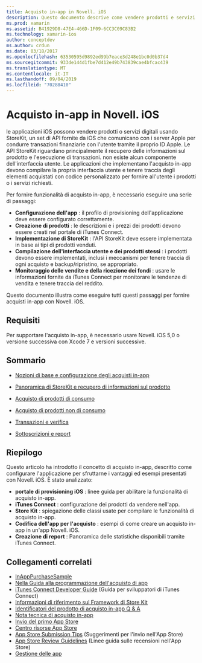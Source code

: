 ```yaml
---
title: Acquisto in-app in Novell. iOS
description: Questo documento descrive come vendere prodotti e servizi digitali usando le API di StoreKit. Sono disponibili collegamenti a guide che illustrano la configurazione, i prodotti utilizzabili, i prodotti non utilizzabili, le transazioni, le sottoscrizioni e altro ancora.
ms.prod: xamarin
ms.assetid: B41929D8-47E4-466D-1F09-6CC3C09C83B2
ms.technology: xamarin-ios
author: conceptdev
ms.author: crdun
ms.date: 03/18/2017
ms.openlocfilehash: 63530595d9892ed99b7eace3d248e1bc0d0b37d4
ms.sourcegitcommit: 933de144d1fbe7d412e49b743839cae4bfcac439
ms.translationtype: MT
ms.contentlocale: it-IT
ms.lasthandoff: 09/04/2019
ms.locfileid: "70288410"
---
```

# <a name="in-app-purchasing-in-xamarinios"></a>Acquisto in-app in Novell. iOS

le applicazioni iOS possono vendere prodotti o servizi digitali usando StoreKit, un set di API fornite da iOS che comunicano con i server Apple per condurre transazioni finanziarie con l'utente tramite il proprio ID Apple. Le API StoreKit riguardano principalmente il recupero delle informazioni sul prodotto e l'esecuzione di transazioni. non esiste alcun componente dell'interfaccia utente. Le applicazioni che implementano l'acquisto in-app devono compilare la propria interfaccia utente e tenere traccia degli elementi acquistati con codice personalizzato per fornire all'utente i prodotti o i servizi richiesti.

Per fornire funzionalità di acquisto in-app, è necessario eseguire una serie di passaggi:

- **Configurazione dell'app** : il profilo di provisioning dell'applicazione deve essere configurato correttamente.
- **Creazione di prodotti** : le descrizioni e i prezzi dei prodotti devono essere creati nel portale di iTunes Connect.
- **Implementazione di StoreKit** : l'API StoreKit deve essere implementata in base ai tipi di prodotti venduti.
- **Compilazione dell'interfaccia utente e dei prodotti stessi** : i prodotti devono essere implementati, inclusi i meccanismi per tenere traccia di ogni acquisto e backup/ripristino, se appropriato.
- **Monitoraggio delle vendite e della ricezione dei fondi** : usare le informazioni fornite da iTunes Connect per monitorare le tendenze di vendita e tenere traccia del reddito.

Questo documento illustra come eseguire tutti questi passaggi per fornire acquisti in-app con Novell. iOS.

## <a name="requirements"></a>Requisiti

Per supportare l'acquisto in-app, è necessario usare Novell. iOS 5,0 o versione successiva con Xcode 7 e versioni successive.

## <a name="contents"></a>Sommario

- [Nozioni di base e configurazione degli acquisti in-app](~/ios/platform/in-app-purchasing/in-app-purchase-basics-and-configuration.md)

- [Panoramica di StoreKit e recupero di informazioni sul prodotto](~/ios/platform/in-app-purchasing/store-kit-overview-and-retreiving-product-information.md)

- [Acquisto di prodotti di consumo](~/ios/platform/in-app-purchasing/purchasing-consumable-products.md)

- [Acquisto di prodotti non di consumo](~/ios/platform/in-app-purchasing/purchasing-non-consumable-products.md)

- [Transazioni e verifica](~/ios/platform/in-app-purchasing/transactions-and-verification.md)

- [Sottoscrizioni e report](~/ios/platform/in-app-purchasing/subscriptions-and-reporting.md)

## <a name="summary"></a>Riepilogo

Questo articolo ha introdotto il concetto di acquisto in-app, descritto come configurare l'applicazione per sfruttarne i vantaggi ed esempi presentati con Novell. iOS. È stato analizzato:

- **portale di provisioning iOS** : linee guida per abilitare la funzionalità di acquisto in-app.
- **iTunes Connect** : configurazione dei prodotti da vendere nell'app.
- **Store Kit** : spiegazione delle classi usate per compilare le funzionalità di acquisto in-app.
- **Codifica dell'app per l'acquisto** : esempi di come creare un acquisto in-app in un'app Novell. iOS.
- **Creazione di report** : Panoramica delle statistiche disponibili tramite iTunes Connect.


## <a name="related-links"></a>Collegamenti correlati

- [InAppPurchaseSample](https://docs.microsoft.com/samples/xamarin/ios-samples/storekit/)
- [Nella Guida alla programmazione dell'acquisto di app](https://developer.apple.com/library/ios/documentation/NetworkingInternet/Conceptual/StoreKitGuide/Introduction.html)
- [iTunes Connect Developer Guide](https://developer.apple.com/library/ios/documentation/LanguagesUtilities/Conceptual/iTunesConnect_Guide/iTunesConnect_Guide.pdf) (Guida per sviluppatori di iTunes Connect)
- [Informazioni di riferimento sul Framework di Store Kit](https://developer.apple.com/library/ios/documentation/StoreKit/Reference/StoreKit_Collection/StoreKit_Collection.pdf)
- [Identificatori del prodotto di acquisto in-app Q & A](https://developer.apple.com/library/ios/#qa/qa1329/_index.html)
- [Nota tecnica di acquisto in-app](https://developer.apple.com/library/ios/#technotes/tn2259/_index.html)
- [Invio del primo App Store](https://developer.apple.com/library/ios/documentation/IDEs/Conceptual/AppDistributionGuide/Introduction/Introduction.html)
- [Centro risorse App Store](https://developer.apple.com/appstore/index.html)
- [App Store Submission Tips](https://developer.apple.com/appstore/resources/submission/tips.html) (Suggerimenti per l'invio nell'App Store)
- [App Store Review Guidelines](https://developer.apple.com/appstore/resources/approval/guidelines.html) (Linee guida sulle recensioni nell'App Store)
- [Gestione delle app](https://developer.apple.com/appstore/resources/managing/index.html)
